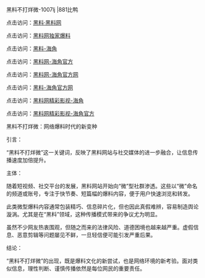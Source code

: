 黑料不打烊微-1007lj |881比鸭

点击访问：<a href="https://heiliaolvzlu3.pages.dev">黑料·黑料网</a>

点击访问：<a href="https://heiliaoyvnrda.pages.dev">黑料网独家爆料</a>

点击访问：<a href="https://heiliao3gvg9x.pages.dev">黑料-海角</a>

点击访问：<a href="https://heiliaox6jgh3.pages.dev">黑料网-海角官方</a>

点击访问：<a href="https://heiliaotlyq53.pages.dev">黑料网-海角官方网</a>

点击访问：<a href="https://heiliaoxfe5rb.pages.dev">黑料-海角官方网</a>

点击访问：<a href="https://heiliao5s28gk.pages.dev">黑料网精彩影视-海角</a>

点击访问：<a href="https://heiliaoryrhyu.pages.dev">黑料网精彩影视-海角官方</a>

黑料不打烊微：网络爆料时代的新变种

引言：

“黑料不打烊微”这一关键词，反映了黑料网站与社交媒体的进一步融合，让信息传播速度加倍提升。

主体：

随着短视频、社交平台的发展，黑料网站开始向“微”型社群渗透。这些以“微”命名的频道或账号，专注于快节奏、短篇幅的爆料内容，便于用户快速浏览和转发。

此类微型爆料内容通常包装精巧、信息碎片化，但也因此真假难辨，容易制造舆论漩涡。尤其是在“黑料”领域，这种传播模式带来的争议尤为明显。

虽然不少网友热衷围观，但随之而来的法律风险、道德困境也越来越严重。虚假信息、恶意剪辑等问题屡见不鲜，一旦轻信便可能引发严重后果。

结论：

“黑料不打烊微”的出现，既是爆料文化的新尝试，也是网络环境的新考验。面对类似信息，理性判断、谨慎传播依然是每位网民的重要责任。
